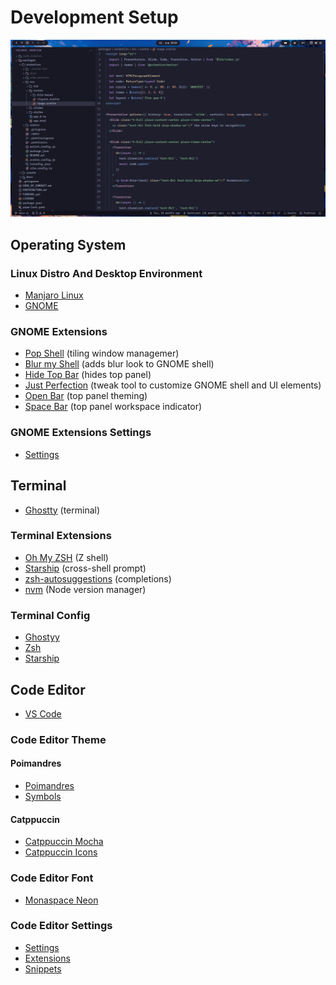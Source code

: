 # Development Setup

![Development setup](/images/preview.png)

## Operating System

### Linux Distro And Desktop Environment

- [Manjaro Linux](https://manjaro.org/)
- [GNOME](https://www.gnome.org/)

### GNOME Extensions

- [Pop Shell](https://github.com/pop-os/shell) (tiling window managemer)
- [Blur my Shell](https://extensions.gnome.org/extension/3193/blur-my-shell/) (adds blur look to GNOME shell)
- [Hide Top Bar](https://extensions.gnome.org/extension/545/hide-top-bar/) (hides top panel)
- [Just Perfection](https://extensions.gnome.org/extension/3843/just-perfection/) (tweak tool to customize GNOME shell and UI elements)
- [Open Bar](https://extensions.gnome.org/extension/6580/open-bar/) (top panel theming)
- [Space Bar](https://extensions.gnome.org/extension/5090/space-bar/) (top panel workspace indicator)

### GNOME Extensions Settings

- [Settings](/GNOME/extensions.dconf)

## Terminal

- [Ghostty](https://ghostty.org/) (terminal)

### Terminal Extensions

- [Oh My ZSH](https://ohmyz.sh/) (Z shell)
- [Starship](https://starship.rs/) (cross-shell prompt)
- [zsh-autosuggestions](https://github.com/zsh-users/zsh-autosuggestions) (completions)
- [nvm](https://github.com/nvm-sh/nvm) (Node version manager)

### Terminal Config

- [Ghostyy](/config/.config/ghostty/config)
- [Zsh](/config/.zshrc)
- [Starship](/config/.config/starship.toml)

## Code Editor

- [VS Code](https://code.visualstudio.com/)

### Code Editor Theme

#### Poimandres

- [Poimandres](https://marketplace.visualstudio.com/items?itemName=pmndrs.pmndrs)
- [Symbols](https://marketplace.visualstudio.com/items?itemName=miguelsolorio.symbols)

#### Catppuccin

- [Catppuccin Mocha](https://marketplace.visualstudio.com/items?itemName=Catppuccin.catppuccin-vsc)
- [Catppuccin Icons](https://marketplace.visualstudio.com/items?itemName=Catppuccin.catppuccin-vsc-icons)

### Code Editor Font

- [Monaspace Neon](https://monaspace.githubnext.com/)

### Code Editor Settings

- [Settings](/.vscode/settings.json)
- [Extensions](/.vscode/extensions.json)
- [Snippets](/.vscode/snippets)
